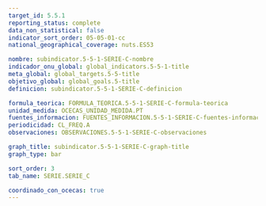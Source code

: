 ```yaml
---
target_id: 5.5.1
reporting_status: complete
data_non_statistical: false
indicator_sort_order: 05-05-01-cc
national_geographical_coverage: nuts.ES53

nombre: subindicator.5-5-1-SERIE-C-nombre
indicador_onu_global: global_indicators.5-5-1-title
meta_global: global_targets.5-5-title
objetivo_global: global_goals.5-title
definicion: subindicator.5-5-1-SERIE-C-definicion

formula_teorica: FORMULA_TEORICA.5-5-1-SERIE-C-formula-teorica
unidad_medida: OCECAS_UNIDAD_MEDIDA.PT
fuentes_informacion: FUENTES_INFORMACION.5-5-1-SERIE-C-fuentes-informacion
periodicidad: CL_FREQ.A
observaciones: OBSERVACIONES.5-5-1-SERIE-C-observaciones

graph_title: subindicator.5-5-1-SERIE-C-graph-title
graph_type: bar

sort_order: 3
tab_name: SERIE.SERIE_C

coordinado_con_ocecas: true
---
```


